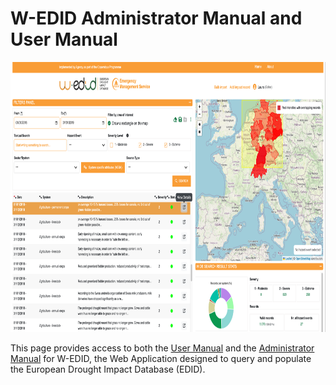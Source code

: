 # W-EDID Administrator Manual and User Manual

<img src="./EDID_USER_MANUAL/media/image10.png" style="width:7.8in;height:4.5in"
alt/>

This page provides access to both the [User Manual](./EDID_USER_MANUAL/README.md) and the [Administrator Manual](./EDID_ADMIN_MANUAL/README.md) for W-EDID, the Web Application designed to query and populate the European Drought Impact Database (EDID).
##
